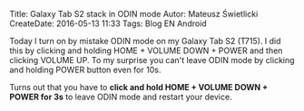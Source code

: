 Title: Galaxy Tab S2 stack in ODIN mode
Autor: Mateusz Świetlicki
CreateDate: 2016-05-13 11:33
Tags: 	Blog
		EN
		Android

Today I turn on by mistake ODIN mode on my Galaxy Tab S2 (T715). I did this by clicking and holding HOME + VOLUME DOWN + POWER and then clicking VOLUME UP.
To my surprise you can't leave ODIN mode by clicking and holding POWER button even for 10s.

Turns out that you have to **click and hold HOME + VOLUME DOWN + POWER for 3s** to leave ODIN mode and restart your device.